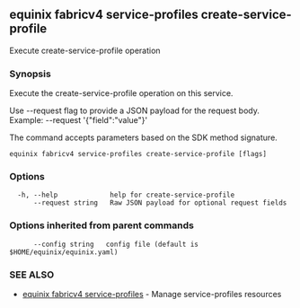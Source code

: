 ## equinix fabricv4 service-profiles create-service-profile

Execute create-service-profile operation

### Synopsis

Execute the create-service-profile operation on this service.

Use --request flag to provide a JSON payload for the request body.
Example: --request '{"field":"value"}'

The command accepts parameters based on the SDK method signature.

```
equinix fabricv4 service-profiles create-service-profile [flags]
```

### Options

```
  -h, --help             help for create-service-profile
      --request string   Raw JSON payload for optional request fields
```

### Options inherited from parent commands

```
      --config string   config file (default is $HOME/equinix/equinix.yaml)
```

### SEE ALSO

* [equinix fabricv4 service-profiles](equinix_fabricv4_service-profiles.md)	 - Manage service-profiles resources

